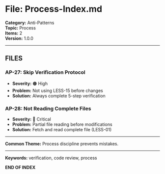# File: Process-Index.md

**Category:** Anti-Patterns  
**Topic:** Process  
**Items:** 2  
**Version:** 1.0.0

---

## FILES

### AP-27: Skip Verification Protocol
- **Severity:** 🟠 High
- **Problem:** Not using LESS-15 before changes
- **Solution:** Always complete 5-step verification

### AP-28: Not Reading Complete Files
- **Severity:** 🔴 Critical
- **Problem:** Partial file reading before modifications
- **Solution:** Fetch and read complete file (LESS-01)

---

**Common Theme:** Process discipline prevents mistakes.

---

**Keywords:** verification, code review, process

**END OF INDEX**
